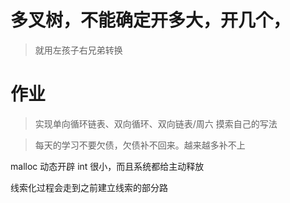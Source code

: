 # 多叉树，不能确定开多大，开几个，
> 就用左孩子右兄弟转换

# 作业
> 实现单向循环链表、双向循环、双向链表/周六
> 摸索自己的写法

> 每天的学习不要欠债，欠债补不回来。越来越多补不上

malloc 动态开辟
int 很小，而且系统都给主动释放

线索化过程会走到之前建立线索的部分路
